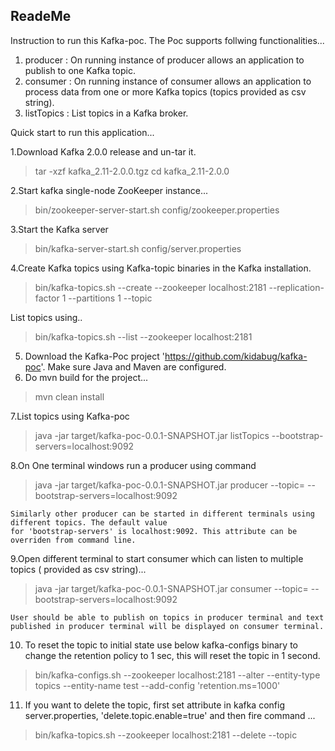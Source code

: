 ReadeMe
------------------
   Instruction to run this Kafka-poc. The Poc supports follwing  functionalities...
   1. producer : On running instance of producer allows an application to publish to one Kafka topic.
   2. consumer : On running instance of consumer allows an application to process data from  one or more Kafka topics (topics provided as csv string).
   3. listTopics : List topics in a Kafka broker.

Quick start to run this application...

1.Download Kafka 2.0.0 release and un-tar it.
> tar -xzf kafka_2.11-2.0.0.tgz
> cd kafka_2.11-2.0.0

2.Start kafka single-node ZooKeeper instance...
> bin/zookeeper-server-start.sh config/zookeeper.properties

3.Start the Kafka server
> bin/kafka-server-start.sh config/server.properties

4.Create Kafka topics using Kafka-topic binaries in the Kafka installation.
> bin/kafka-topics.sh --create --zookeeper localhost:2181 --replication-factor 1 --partitions 1 --topic <topic-name>

 List topics using..
 > bin/kafka-topics.sh --list --zookeeper localhost:2181 

5. Download  the Kafka-Poc project 'https://github.com/kidabug/kafka-poc'. Make sure Java and Maven are configured.
6. Do mvn build for the project...
> mvn clean install

7.List topics using Kafka-poc
>  java -jar target/kafka-poc-0.0.1-SNAPSHOT.jar listTopics --bootstrap-servers=localhost:9092

8.On One terminal windows  run a producer using command
>  java -jar target/kafka-poc-0.0.1-SNAPSHOT.jar producer --topic=<topic-name> --bootstrap-servers=localhost:9092

    Similarly other producer can be started in different terminals using different topics. The default value
    for 'bootstrap-servers' is localhost:9092. This attribute can be overriden from command line.

9.Open different terminal to start consumer which can listen to multiple topics (<topic-name> provided as csv string)...
>  java -jar target/kafka-poc-0.0.1-SNAPSHOT.jar consumer --topic=<topic-name> --bootstrap-servers=localhost:9092

    User should be able to publish on topics in producer terminal and text published in producer terminal will be displayed on consumer terminal.

10. To reset the topic to initial state use below kafka-configs binary to change the retention policy to 1 sec, this will reset the topic in 1 second.
> bin/kafka-configs.sh --zookeeper localhost:2181 --alter --entity-type topics --entity-name test --add-config 'retention.ms=1000'

11. If you want to delete the topic, first set attribute in kafka config server.properties, 'delete.topic.enable=true'  and then fire command ...
> bin/kafka-topics.sh --zookeeper localhost:2181 --delete --topic <topic-name>
